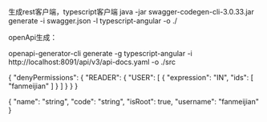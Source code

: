 生成rest客户端，typescript客户端
java -jar swagger-codegen-cli-3.0.33.jar generate -i swagger.json -l typescript-angular -o ./


openApi生成：

openapi-generator-cli generate -g typescript-angular -i http://localhost:8091/api/v3/api-docs.yaml -o ./src


{
  "denyPermissions": {
    "READER": {
      "USER": [
        {
          "expression": "IN",
          "ids": [
            "fanmeijian"
          ]
        }
      ]
    }
  }
}


{
  "name": "string",
  "code": "string",
  "isRoot": true,
  "username": "fanmeijian"
}